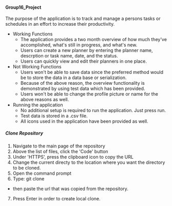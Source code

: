
#### Group16_Project ####
The purpose of the application is to track and manage a persons tasks or schedules in an effort to increase their productivity.
* Working Functions
  - The application provides a two month overview of how much they've accomplished, what's still in progress, and what's new.  
  - Users can create a new planner by entering the planner name, descrption or task name, date, and the status. 
  - Users can quickly view and edit their planners in one place. 
* Not Working Functions
  - Users won't be able to save data since the preferred method would be to store the data in a data base or serialization.
  - Because of the above reason, the overview functionality is demonstrated by using test data which has been provided.
  - Users won't be able to change the profile picture or name for the above reasons as well. 
* Running the application
  - No additional setup is required to run the application. Just press run. 
  - Test data is stored in a .csv file.
  - All icons used in the application have been provided as well. 

##### Clone Repository #####
1. Navigate to the main page of the repository
2. Above the list of files, click the 'Code' button
3. Under 'HTTPS', press the clipboard icon to copy the URL
4. Change the current directy to the location where you want the directory to be cloned. 
5. Open the command prompt
6. Type: git clone
  - then paste the url that was copied from the repository. 
7. Press Enter in order to create local clone. 

